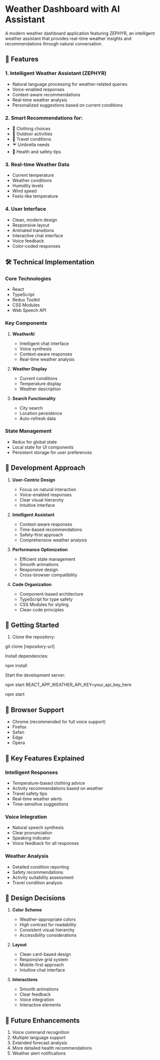 # Weather Dashboard with AI Assistant

A modern weather dashboard application featuring ZEPHYR, an intelligent weather assistant that provides real-time weather insights and recommendations through natural conversation.

## 🌟 Features

### 1. Intelligent Weather Assistant (ZEPHYR)
- Natural language processing for weather-related queries
- Voice-enabled responses
- Context-aware recommendations
- Real-time weather analysis
- Personalized suggestions based on current conditions

### 2. Smart Recommendations for:
- 👔 Clothing choices
- 🎯 Outdoor activities
- 🚗 Travel conditions
- ☔ Umbrella needs
- 💪 Health and safety tips

### 3. Real-time Weather Data
- Current temperature
- Weather conditions
- Humidity levels
- Wind speed
- Feels-like temperature

### 4. User Interface
- Clean, modern design
- Responsive layout
- Animated transitions
- Interactive chat interface
- Voice feedback
- Color-coded responses

## 🛠️ Technical Implementation

### Core Technologies
- React
- TypeScript
- Redux Toolkit
- CSS Modules
- Web Speech API

### Key Components
1. **WeatherAI**
   - Intelligent chat interface
   - Voice synthesis
   - Context-aware responses
   - Real-time weather analysis

2. **Weather Display**
   - Current conditions
   - Temperature display
   - Weather description

3. **Search Functionality**
   - City search
   - Location persistence
   - Auto-refresh data

### State Management
- Redux for global state
- Local state for UI components
- Persistent storage for user preferences

## 🎯 Development Approach

1. **User-Centric Design**
   - Focus on natural interaction
   - Voice-enabled responses
   - Clear visual hierarchy
   - Intuitive interface

2. **Intelligent Assistant**
   - Context-aware responses
   - Time-based recommendations
   - Safety-first approach
   - Comprehensive weather analysis

3. **Performance Optimization**
   - Efficient state management
   - Smooth animations
   - Responsive design
   - Cross-browser compatibility

4. **Code Organization**
   - Component-based architecture
   - TypeScript for type safety
   - CSS Modules for styling
   - Clean code principles

## 🚀 Getting Started

1. Clone the repository:

git clone [repository-url]

Install dependencies:

npm install

Start the development server:

npm start
REACT_APP_WEATHER_API_KEY=your_api_key_here

npm start

## 📱 Browser Support

- Chrome (recommended for full voice support)
- Firefox
- Safari
- Edge
- Opera

## 🔑 Key Features Explained

### Intelligent Responses
- Temperature-based clothing advice
- Activity recommendations based on weather
- Travel safety tips
- Real-time weather alerts
- Time-sensitive suggestions

### Voice Integration
- Natural speech synthesis
- Clear pronunciation
- Speaking indicator
- Voice feedback for all responses

### Weather Analysis
- Detailed condition reporting
- Safety recommendations
- Activity suitability assessment
- Travel condition analysis

## 🎨 Design Decisions

1. **Color Scheme**
   - Weather-appropriate colors
   - High contrast for readability
   - Consistent visual hierarchy
   - Accessibility considerations

2. **Layout**
   - Clean card-based design
   - Responsive grid system
   - Mobile-first approach
   - Intuitive chat interface

3. **Interactions**
   - Smooth animations
   - Clear feedback
   - Voice integration
   - Interactive elements

## 🔄 Future Enhancements

1. Voice command recognition
2. Multiple language support
3. Extended forecast analysis
4. More detailed health recommendations
5. Weather alert notifications
